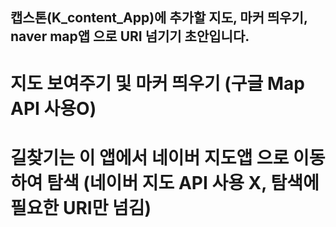 ## 캡스톤(K_content_App)에 추가할 지도, 마커 띄우기, naver map앱 으로 URI 넘기기 초안입니다.
# 지도 보여주기 및 마커 띄우기 (구글 Map API 사용O)
# 길찾기는 이 앱에서 네이버 지도앱 으로 이동하여 탐색 (네이버 지도 API 사용 X, 탐색에 필요한 URI만 넘김)
